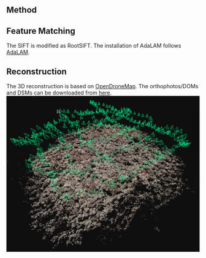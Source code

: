 
Method
---------------

## Feature Matching
The SIFT is modified as RootSIFT.
The installation of AdaLAM follows [AdaLAM](https://github.com/cavalli1234/AdaLAM).

## Reconstruction
The 3D reconstruction is based on [OpenDroneMap](https://opendronemap.org/).
The orthophotos/DOMs and DSMs can be downloaded from [here](https://drive.google.com/drive/folders/18vh2BUHEDRaTmuHEKyhz3XT1_jmJSWPg?usp=sharing).
![avatar](./img/img1.png)

